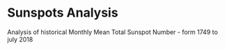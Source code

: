 # Sunspots Analysis

Analysis of historical Monthly Mean Total Sunspot Number - form 1749 to july 2018

